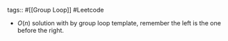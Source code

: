 tags:: #[[Group Loop]] #Leetcode

- $O(n)$ solution with by group loop template, remember the left is the one before the right.